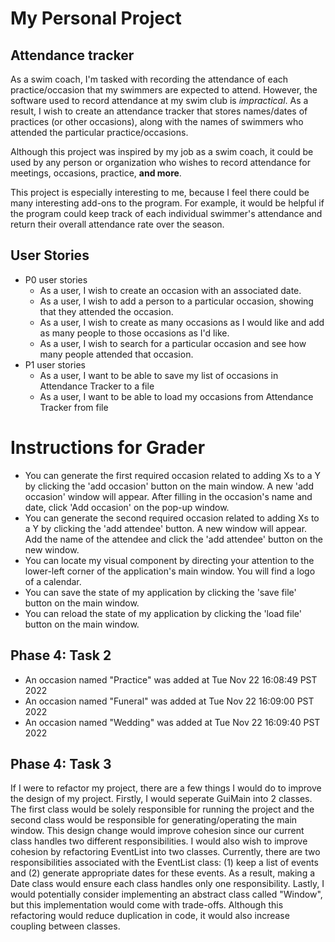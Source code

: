 # My Personal Project

## Attendance tracker

As a swim coach, I'm tasked with recording
the attendance of each practice/occasion that my
swimmers are expected to attend. However, the
software used to record attendance at my swim 
club is *impractical*. As a result, I wish to 
create an attendance tracker that stores
names/dates of practices (or other occasions),
along with the names of swimmers who attended
the particular practice/occasions.

Although this project was inspired by my job
as a swim coach, it could be used by any
person or organization who wishes to record
attendance for meetings, occasions, practice,
**and more**.

This project is especially interesting to me,
because I feel there could be many interesting
add-ons to the program. For example,
it would be helpful if the program could
keep track of each individual swimmer's
attendance and return their overall attendance
rate over the season.

## User Stories
- P0 user stories
  - As a user, I wish to create an occasion with 
  an associated date.
  - As a user, I wish to add a person to a
  particular occasion, showing that they
  attended the occasion.
  - As a user, I wish to create as many
  occasions as I would like and add as many
  people to those occasions as I'd like.
  - As a user, I wish to search for a
  particular occasion and see how many people
  attended that occasion.
- P1 user stories
    - As a user, I want to be able to save my
  list of occasions in Attendance Tracker to a 
  file
    - As a user, I want to be able to load my
  occasions from Attendance Tracker from file

# Instructions for Grader
- You can generate the first required occasion 
related to adding Xs to a Y by clicking the 
'add occasion' button on the main window. A new
'add occasion' window will appear. After filling in 
the occasion's name and date, click 'Add occasion' 
on the pop-up window.
- You can generate the second required occasion 
related to adding Xs to a Y by clicking the 
'add attendee' button. A new window will appear.
Add the name of the attendee and click the
'add attendee' button on the new window.
- You can locate my visual component by
directing your attention to the lower-left
corner of the application's main window. You
will find a logo of a calendar.
- You can save the state of my application by
clicking the 'save file' button on the main
window.
- You can reload the state of my application by
clicking the 'load file' button on the main
window.

## Phase 4: Task 2
- An occasion named "Practice" was added at 
Tue Nov 22 16:08:49 PST 2022
- An occasion named "Funeral" was added at 
Tue Nov 22 16:09:00 PST 2022
- An occasion named "Wedding" was added at
Tue Nov 22 16:09:40 PST 2022

## Phase 4: Task 3
If I were to refactor my project, there are a
few things I would do to improve the design of
my project. Firstly, I would seperate GuiMain
into 2 classes. The first class would be
solely responsible for running the project and
the second class would be responsible for
generating/operating the main window. This
design change would improve cohesion since
our current class handles two different
responsibilities. I would also wish to improve
cohesion by refactoring EventList into two
classes. Currently, there are two
responsibilities associated with the EventList
class: (1) keep a list of events and (2) 
generate appropriate dates for these events.
As a result, making a Date class would ensure
each class handles only one responsibility.
Lastly, I would potentially consider 
implementing an abstract class called "Window",
but this implementation would come with 
trade-offs. Although this refactoring would 
reduce duplication in code, it would also 
increase coupling between classes.